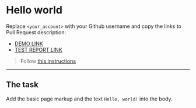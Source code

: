 # Hello world
Replace `<your_account>` with your Github username and copy the links to Pull Request description:
- [DEMO LINK](https://Kate-Khon.github.io/layout_hello-world/)
- [TEST REPORT LINK](https://Kate-Khon.github.io/layout_hello-world/report/html_report/)

> Follow [this instructions](https://mate-academy.github.io/layout_task-guideline/#how-to-solve-the-layout-tasks-on-github)
___

## The task
Add the basic page markup and the text `Hello, world!` into the body.
